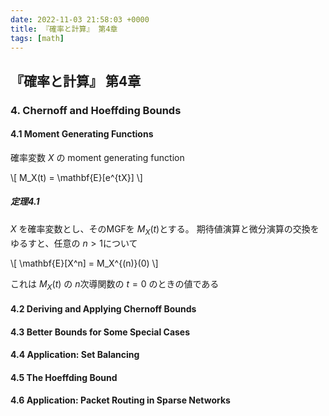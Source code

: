 ```yaml
---
date: 2022-11-03 21:58:03 +0000
title: 『確率と計算』 第4章
tags: [math]
---
```


## 『確率と計算』 第4章

### 4. Chernoff and Hoeffding Bounds
#### 4.1 Moment Generating Functions

確率変数 $X$ の moment generating function

\\[
M_X(t) = \mathbf{E}[e^{tX}]
\\]

##### 定理4.1

$X$ を確率変数とし、そのMGFを $M_X(t)$とする。
期待値演算と微分演算の交換をゆるすと、任意の $n>1$について

\\[
\mathbf{E}[X^n] = M_X^{(n)}(0)
\\]

これは $M_X(t)$ の $n$次導関数の $t=0$ のときの値である

#### 4.2 Deriving and Applying Chernoff Bounds
#### 4.3 Better Bounds for Some Special Cases
#### 4.4 Application: Set Balancing
#### 4.5 The Hoeffding Bound
#### 4.6 Application: Packet Routing in Sparse Networks
